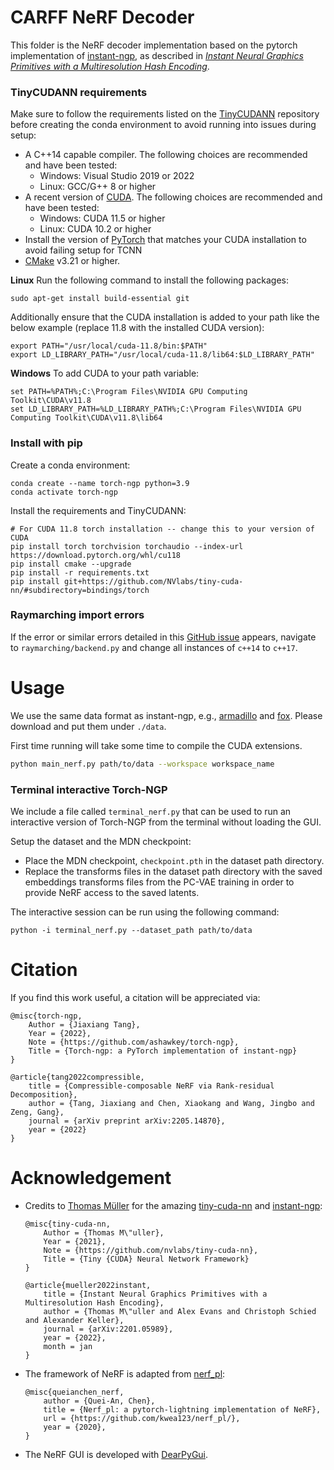 # CARFF NeRF Decoder

This folder is the NeRF decoder implementation based on the pytorch implementation of [instant-ngp](https://github.com/NVlabs/instant-ngp), as described in [_Instant Neural Graphics Primitives with a Multiresolution Hash Encoding_](https://nvlabs.github.io/instant-ngp/assets/mueller2022instant.pdf).

### TinyCUDANN requirements
Make sure to follow the requirements listed on the [TinyCUDANN](https://github.com/NVlabs/tiny-cuda-nn) repository before creating the conda environment to avoid running into issues during setup:
- A C++14 capable compiler. The following choices are recommended and have been tested:
    - Windows: Visual Studio 2019 or 2022
    - Linux: GCC/G++ 8 or higher
- A recent version of [CUDA](https://developer.nvidia.com/cuda-toolkit). The following choices are recommended and have been tested:
    - Windows: CUDA 11.5 or higher
    - Linux: CUDA 10.2 or higher
- Install the version of [PyTorch](https://pytorch.org/get-started/locally/) that matches your CUDA installation to avoid failing setup for TCNN
- [CMake](https://cmake.org/) v3.21 or higher.

**Linux**
Run the following command to install the following packages:
```
sudo apt-get install build-essential git
```
Additionally ensure that the CUDA installation is added to your path like the below example (replace 11.8 with the installed CUDA version):
```
export PATH="/usr/local/cuda-11.8/bin:$PATH"
export LD_LIBRARY_PATH="/usr/local/cuda-11.8/lib64:$LD_LIBRARY_PATH"
```

**Windows**
To add CUDA to your path variable:
```
set PATH=%PATH%;C:\Program Files\NVIDIA GPU Computing Toolkit\CUDA\v11.8
set LD_LIBRARY_PATH=%LD_LIBRARY_PATH%;C:\Program Files\NVIDIA GPU Computing Toolkit\CUDA\v11.8\lib64
```

### Install with pip
Create a conda environment:
```
conda create --name torch-ngp python=3.9
conda activate torch-ngp
```
Install the requirements and TinyCUDANN:
```
# For CUDA 11.8 torch installation -- change this to your version of CUDA
pip install torch torchvision torchaudio --index-url https://download.pytorch.org/whl/cu118
pip install cmake --upgrade
pip install -r requirements.txt
pip install git+https://github.com/NVlabs/tiny-cuda-nn/#subdirectory=bindings/torch
```

### Raymarching import errors
If the error or similar errors detailed in this [GitHub issue](https://github.com/ashawkey/torch-ngp/issues/184) appears, navigate to `raymarching/backend.py` and change all instances of `c++14` to `c++17`.


# Usage

We use the same data format as instant-ngp, e.g., [armadillo](https://github.com/NVlabs/instant-ngp/blob/master/data/sdf/armadillo.obj) and [fox](https://github.com/NVlabs/instant-ngp/tree/master/data/nerf/fox). 
Please download and put them under `./data`.

First time running will take some time to compile the CUDA extensions.

```bash
python main_nerf.py path/to/data --workspace workspace_name
```

### Terminal interactive Torch-NGP

We include a file called `terminal_nerf.py` that can be used to run an interactive version of Torch-NGP from the terminal without loading the GUI. 

Setup the dataset and the MDN checkpoint:
- Place the MDN checkpoint, `checkpoint.pth` in the dataset path directory.
- Replace the transforms files in the dataset path directory with the saved embeddings transforms files from the PC-VAE training in order to provide NeRF access to the saved latents.

The interactive session can be run using the following command:
```
python -i terminal_nerf.py --dataset_path path/to/data
```


# Citation

If you find this work useful, a citation will be appreciated via:
```
@misc{torch-ngp,
    Author = {Jiaxiang Tang},
    Year = {2022},
    Note = {https://github.com/ashawkey/torch-ngp},
    Title = {Torch-ngp: a PyTorch implementation of instant-ngp}
}

@article{tang2022compressible,
    title = {Compressible-composable NeRF via Rank-residual Decomposition},
    author = {Tang, Jiaxiang and Chen, Xiaokang and Wang, Jingbo and Zeng, Gang},
    journal = {arXiv preprint arXiv:2205.14870},
    year = {2022}
}
```

# Acknowledgement

* Credits to [Thomas Müller](https://tom94.net/) for the amazing [tiny-cuda-nn](https://github.com/NVlabs/tiny-cuda-nn) and [instant-ngp](https://github.com/NVlabs/instant-ngp):
    ```
    @misc{tiny-cuda-nn,
        Author = {Thomas M\"uller},
        Year = {2021},
        Note = {https://github.com/nvlabs/tiny-cuda-nn},
        Title = {Tiny {CUDA} Neural Network Framework}
    }

    @article{mueller2022instant,
        title = {Instant Neural Graphics Primitives with a Multiresolution Hash Encoding},
        author = {Thomas M\"uller and Alex Evans and Christoph Schied and Alexander Keller},
        journal = {arXiv:2201.05989},
        year = {2022},
        month = jan
    }
    ```

* The framework of NeRF is adapted from [nerf_pl](https://github.com/kwea123/nerf_pl):
    ```
    @misc{queianchen_nerf,
        author = {Quei-An, Chen},
        title = {Nerf_pl: a pytorch-lightning implementation of NeRF},
        url = {https://github.com/kwea123/nerf_pl/},
        year = {2020},
    }
    ```

* The NeRF GUI is developed with [DearPyGui](https://github.com/hoffstadt/DearPyGui).

